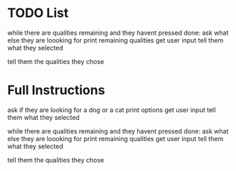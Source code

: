 # TODO List
while there are qualities remaining and they havent pressed done:
    ask what else they are loooking for 
    print remaining qualities
    get user input
    tell them what they selected

tell them the qualities they chose 

# Full Instructions
ask if they are looking for a dog or a cat
print options
get user input
tell them what they selected

while there are qualities remaining and they havent pressed done:
    ask what else they are loooking for 
    print remaining qualities
    get user input
    tell them what they selected

tell them the qualities they chose 